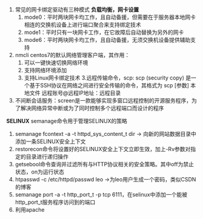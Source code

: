 1. 常见的网卡绑定驱动有三种模式   **负载均衡，网卡设置**
	1. mode0：平时两块网卡均工作，且自动备援，但需要在于服务器本地网卡相连的交换机设备上进行端口聚合来支持绑定技术
	2. mode1：平时只有一块网卡工作，在它故障后自动替换为另外的网卡
	3. mode6：平时两块网卡均工作，且自动备援，无须交换机设备提供辅助支持
2. nmcli centos7的默认网络管理客户端，其作用：
	1. 可以一键快速切换网络环境
	2. 支持网络环境添加
	3. 支持Linux网卡绑定技术
3.远程传输命令，scp: scp (security copy) 是一个基于SSH协议在网络之间进行安全传输的命令，其格式为 scp [参数] 本地文件 远程账号@远程IP地址：远程目录
4. 不间断会话服务：screen是一款能够实现多窗口远程控制的开源服务程序，为了解决网络异常中断或为了同时控制多个远程端口而设计的程序


**SELINUX**
semanage命令用于管理SELINUX的策略
1. semanage fcontext -a -t httpd_sys_content_t dir -> 向新的网站数据目录中添加一条SELINUX安全上下文
2. restorecon命令将设置好的SELINUX安全上下文立即生效，加上-Rv参数对指定的目录进行递归操作
3. getsebool命令查询并过滤所有与HTTP协议相关的安全策略。其中off为禁止状态，on为运行状态
4. htpasswd -c /etc/httpd/passwd leo ->为leo用户生成一个密码，类似CSDN的博客
5. semanage port -a -t http_port_t -p tcp 6111，在selinux中添加一个能被http_port_t服务程序访问到的端口
6. 利用apache
